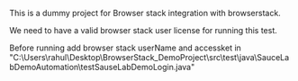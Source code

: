 This is a dummy project for Browser stack integration with browserstack. 

We need to have a valid browser stack user license for running this test.

Before running add browser stack userName and accessket in "C:\Users\rahul\Desktop\BrowserStack_DemoProject\src\test\java\SauceLabDemoAutomation\testSauseLabDemoLogin.java"
      
	 
	 


